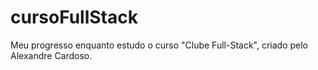 # cursoFullStack
 Meu progresso enquanto estudo o curso "Clube Full-Stack", criado pelo Alexandre Cardoso.
